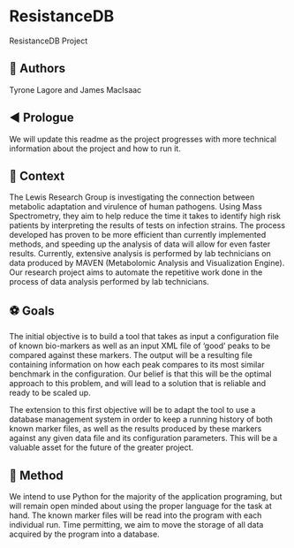 # ResistanceDB
ResistanceDB Project

## :two_men_holding_hands: Authors ##
Tyrone Lagore and James MacIsaac

## :arrow_backward: Prologue ##
We will update this readme as the project progresses with more technical information about the project and how to run it.

## :bookmark: Context ##
The Lewis Research Group is investigating the connection between metabolic adaptation and virulence of human pathogens. Using Mass Spectrometry, they aim to help reduce the time it takes to identify high risk patients by interpreting the results of tests on infection strains. The process developed has proven to be more efficient than currently implemented methods, and speeding up the analysis of data will allow for even faster results. Currently, extensive analysis is performed by lab technicians on data produced by MAVEN (Metabolomic Analysis and Visualization Engine). Our research project aims to automate the repetitive work done in the process of data analysis performed by lab technicians. 

## :soccer: Goals ##
The initial objective is to build a tool that takes as input a configuration file of known bio-markers as well as an input XML file of ‘good’ peaks to be compared against these markers. The output will be a resulting file containing information on how each peak compares to its most similar benchmark in the configuration. Our belief is that this will be the optimal approach to this problem, and will lead to a solution that is reliable and ready to be scaled up.
 
The extension to this first objective will be to adapt the tool to use a database management system in order to keep a running history of both known marker files, as well as the results produced by these markers against any given data file and its configuration parameters. This will be a valuable asset for the future of the greater project.


## :pencil: Method ## 
We intend to use Python for the majority of the application programing, but will remain open minded about using the proper language for the task at hand. The known marker files will be read into the program with each individual run. Time permitting, we aim to move the storage of all data acquired by the program into a database.
